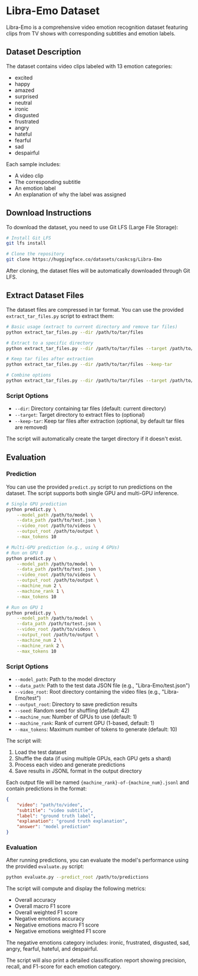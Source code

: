 # Libra-Emo Dataset

Libra-Emo is a comprehensive video emotion recognition dataset featuring clips from TV shows with corresponding subtitles and emotion labels.

## Dataset Description

The dataset contains video clips labeled with 13 emotion categories:
- excited
- happy
- amazed
- surprised
- neutral
- ironic
- disgusted
- frustrated
- angry
- hateful
- fearful
- sad
- despairful

Each sample includes:
- A video clip
- The corresponding subtitle
- An emotion label
- An explanation of why the label was assigned

## Download Instructions

To download the dataset, you need to use Git LFS (Large File Storage):

```bash
# Install Git LFS
git lfs install

# Clone the repository
git clone https://huggingface.co/datasets/caskcsg/Libra-Emo
```

After cloning, the dataset files will be automatically downloaded through Git LFS.

## Extract Dataset Files

The dataset files are compressed in tar format. You can use the provided `extract_tar_files.py` script to extract them:

```bash
# Basic usage (extract to current directory and remove tar files)
python extract_tar_files.py --dir /path/to/tar/files

# Extract to a specific directory
python extract_tar_files.py --dir /path/to/tar/files --target /path/to/extract

# Keep tar files after extraction
python extract_tar_files.py --dir /path/to/tar/files --keep-tar

# Combine options
python extract_tar_files.py --dir /path/to/tar/files --target /path/to/extract --keep-tar
```

### Script Options

- `--dir`: Directory containing tar files (default: current directory)
- `--target`: Target directory to extract files to (optional)
- `--keep-tar`: Keep tar files after extraction (optional, by default tar files are removed)

The script will automatically create the target directory if it doesn't exist.

## Evaluation

### Prediction

You can use the provided `predict.py` script to run predictions on the dataset. The script supports both single GPU and multi-GPU inference.

```bash
# Single GPU prediction
python predict.py \
    --model_path /path/to/model \
    --data_path /path/to/test.json \
    --video_root /path/to/videos \
    --output_root /path/to/output \
    --max_tokens 10

# Multi-GPU prediction (e.g., using 4 GPUs)
# Run on GPU 0
python predict.py \
    --model_path /path/to/model \
    --data_path /path/to/test.json \
    --video_root /path/to/videos \
    --output_root /path/to/output \
    --machine_num 2 \
    --machine_rank 1 \
    --max_tokens 10

# Run on GPU 1
python predict.py \
    --model_path /path/to/model \
    --data_path /path/to/test.json \
    --video_root /path/to/videos \
    --output_root /path/to/output \
    --machine_num 2 \
    --machine_rank 2 \
    --max_tokens 10
```

### Script Options

- `--model_path`: Path to the model directory
- `--data_path`: Path to the test data JSON file (e.g., "Libra-Emo/test.json")
- `--video_root`: Root directory containing the video files (e.g., "Libra-Emo/test")
- `--output_root`: Directory to save prediction results
- `--seed`: Random seed for shuffling (default: 42)
- `--machine_num`: Number of GPUs to use (default: 1)
- `--machine_rank`: Rank of current GPU (1-based, default: 1)
- `--max_tokens`: Maximum number of tokens to generate (default: 10)

The script will:
1. Load the test dataset
2. Shuffle the data (if using multiple GPUs, each GPU gets a shard)
3. Process each video and generate predictions
4. Save results in JSONL format in the output directory

Each output file will be named `{machine_rank}-of-{machine_num}.jsonl` and contain predictions in the format:
```json
{
    "video": "path/to/video",
    "subtitle": "video subtitle",
    "label": "ground truth label",
    "explanation": "ground truth explanation",
    "answer": "model prediction"
}
```

### Evaluation

After running predictions, you can evaluate the model's performance using the provided `evaluate.py` script:

```bash
python evaluate.py --predict_root /path/to/predictions
```

The script will compute and display the following metrics:
- Overall accuracy
- Overall macro F1 score
- Overall weighted F1 score
- Negative emotions accuracy
- Negative emotions macro F1 score
- Negative emotions weighted F1 score

The negative emotions category includes: ironic, frustrated, disgusted, sad, angry, fearful, hateful, and despairful.

The script will also print a detailed classification report showing precision, recall, and F1-score for each emotion category.












